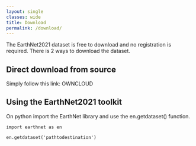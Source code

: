 ```yaml
---
layout: single
classes: wide
title: Download
permalink: /download/
---
```


The EarthNet2021 dataset is free to download and no registration is required. There is 2 ways to download the dataset.

## Direct download from source

Simply follow this link: OWNCLOUD

## Using the EarthNet2021 toolkit

On python import the EarthNet library and use the en.getdataset() function.

```
import earthnet as en

en.getdataset('pathtodestination')
```